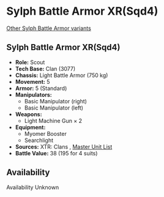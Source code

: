 # Sylph Battle Armor XR(Sqd4) 

[Other Sylph Battle Armor variants](../sylph_battle_armor.md) 

## Sylph Battle Armor XR(Sqd4) 

- **Role:** Scout 
- **Tech Base:** Clan (3077) 
- **Chassis:** Light Battle Armor (750 kg) 
- **Movement:** 5 
- **Armor:** 5 (Standard) 
- **Manipulators:** 
  - Basic Manipulator (right) 
  - Basic Manipulator (left) 
- **Weapons:** 
  - Light Machine Gun × 2 
- **Equipment:** 
  - Myomer Booster 
  - Searchlight 
- **Sources:** XTR: Clans , [Master Unit List](http://masterunitlist.info/Unit/Details/5170) 
- **Battle Value:** 38 (195 for 4 suits) 

## Availability 

Availability Unknown 

